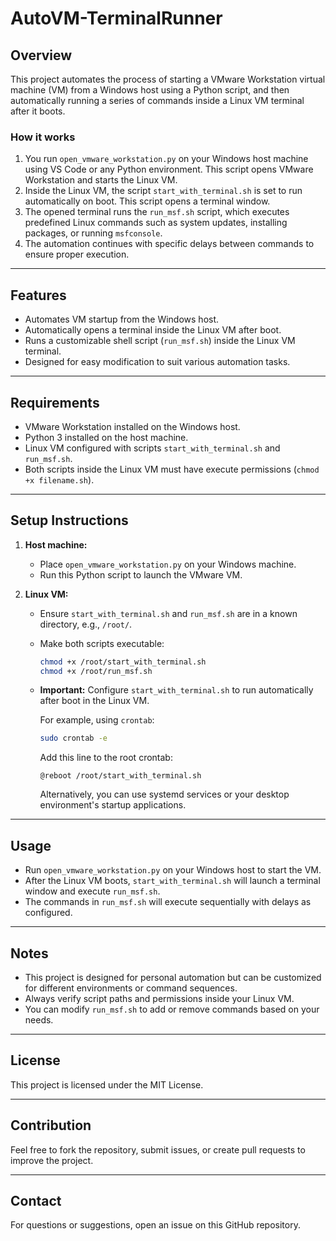 # AutoVM-TerminalRunner

## Overview

This project automates the process of starting a VMware Workstation virtual machine (VM) from a Windows host using a Python script, and then automatically running a series of commands inside a Linux VM terminal after it boots.

### How it works

1. You run `open_vmware_workstation.py` on your Windows host machine using VS Code or any Python environment. This script opens VMware Workstation and starts the Linux VM.
2. Inside the Linux VM, the script `start_with_terminal.sh` is set to run automatically on boot. This script opens a terminal window.
3. The opened terminal runs the `run_msf.sh` script, which executes predefined Linux commands such as system updates, installing packages, or running `msfconsole`.
4. The automation continues with specific delays between commands to ensure proper execution.

---

## Features

- Automates VM startup from the Windows host.
- Automatically opens a terminal inside the Linux VM after boot.
- Runs a customizable shell script (`run_msf.sh`) inside the Linux VM terminal.
- Designed for easy modification to suit various automation tasks.

---

## Requirements

- VMware Workstation installed on the Windows host.
- Python 3 installed on the host machine.
- Linux VM configured with scripts `start_with_terminal.sh` and `run_msf.sh`.
- Both scripts inside the Linux VM must have execute permissions (`chmod +x filename.sh`).

---

## Setup Instructions

1. **Host machine:**

   - Place `open_vmware_workstation.py` on your Windows machine.
   - Run this Python script to launch the VMware VM.

2. **Linux VM:**

   - Ensure `start_with_terminal.sh` and `run_msf.sh` are in a known directory, e.g., `/root/`.
   - Make both scripts executable:

     ```bash
     chmod +x /root/start_with_terminal.sh
     chmod +x /root/run_msf.sh
     ```

   - **Important:** Configure `start_with_terminal.sh` to run automatically after boot in the Linux VM.

     For example, using `crontab`:

     ```bash
     sudo crontab -e
     ```

     Add this line to the root crontab:

     ```
     @reboot /root/start_with_terminal.sh
     ```

     Alternatively, you can use systemd services or your desktop environment's startup applications.

---

## Usage

- Run `open_vmware_workstation.py` on your Windows host to start the VM.
- After the Linux VM boots, `start_with_terminal.sh` will launch a terminal window and execute `run_msf.sh`.
- The commands in `run_msf.sh` will execute sequentially with delays as configured.

---

## Notes

- This project is designed for personal automation but can be customized for different environments or command sequences.
- Always verify script paths and permissions inside your Linux VM.
- You can modify `run_msf.sh` to add or remove commands based on your needs.

---

## License

This project is licensed under the MIT License.

---

## Contribution

Feel free to fork the repository, submit issues, or create pull requests to improve the project.

---

## Contact

For questions or suggestions, open an issue on this GitHub repository.

